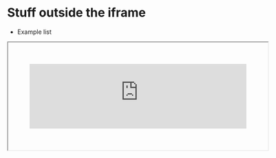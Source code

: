 # Stuff outside the iframe
- Example list

<iframe src="https://raw.githubusercontent.com/tnichols217/obsidian-columns/main/README.md" style="width: 100%; padding:50px" md="yes"></iframe>
